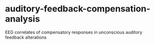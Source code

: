 # auditory-feedback-compensation-analysis
 EEG correlates of compensatory responses in unconscious auditory feedback alterations
